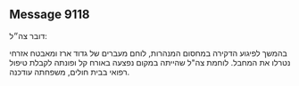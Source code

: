 ## Message 9118

דובר צה״ל:

בהמשך לפיגוע הדקירה במחסום המנהרות, לוחם מעברים של גדוד ארז ומאבטח אזרחי נטרלו את המחבל.
לוחמת צה"ל שהייתה במקום נפצעה באורח קל ופונתה לקבלת טיפול רפואי בבית חולים, משפחתה עודכנה.

